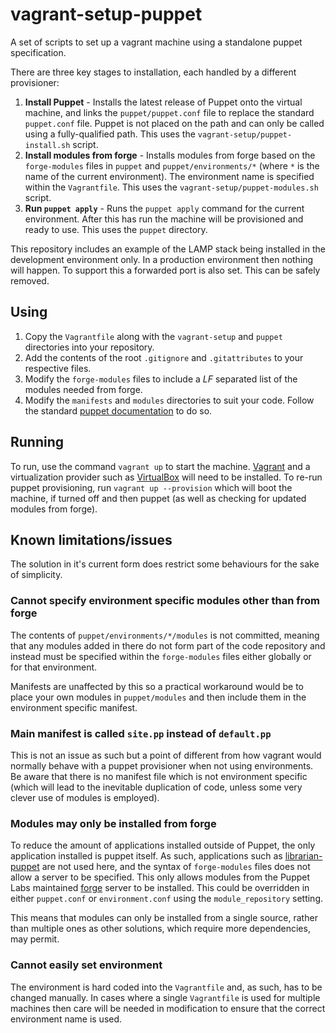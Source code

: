 # vagrant-setup-puppet

A set of scripts to set up a vagrant machine using a standalone puppet specification.

There are three key stages to installation, each handled by a different provisioner:

1. **Install Puppet** - Installs the latest release of Puppet onto the virtual machine, and links the `puppet/puppet.conf` file to replace the standard `puppet.conf` file. Puppet is not placed on the path and can only be called using a fully-qualified path. This uses the `vagrant-setup/puppet-install.sh` script.
2. **Install modules from forge** - Installs modules from forge based on the `forge-modules` files in `puppet` and `puppet/environments/*` (where `*` is the name of the current environment). The environment name is specified within the `Vagrantfile`. This uses the `vagrant-setup/puppet-modules.sh` script.
3. **Run `puppet apply`** - Runs the `puppet apply` command for the current environment. After this has run the machine will be provisioned and ready to use. This uses the `puppet` directory.

This repository includes an example of the LAMP stack being installed in the development environment only. In a production environment then nothing will happen. To support this a forwarded port is also set. This can be safely removed.

## Using

1. Copy the `Vagrantfile` along with the `vagrant-setup` and `puppet` directories into your repository.
2. Add the contents of the root `.gitignore` and `.gitattributes` to your respective files.
3. Modify the `forge-modules` files to include a *LF* separated list of the modules needed from forge.
4. Modify the `manifests` and `modules` directories to suit your code. Follow the standard [puppet documentation](https://puppet.com/docs/puppet) to do so.

## Running

To run, use the command `vagrant up` to start the machine. [Vagrant](https://www.vagrantup.com/) and a virtualization provider such as [VirtualBox](https://www.virtualbox.org/) will need to be installed. To re-run puppet provisioning, run `vagrant up --provision` which will boot the machine, if turned off and then puppet (as well as checking for updated modules from forge).

## Known limitations/issues

The solution in it's current form does restrict some behaviours for the sake of simplicity.

### Cannot specify environment specific modules other than from forge

The contents of `puppet/environments/*/modules` is not committed, meaning that any modules added in there do not form part of the code repository and instead must be specified within the `forge-modules` files either globally or for that environment.

Manifests are unaffected by this so a practical workaround would be to place your own modules in `puppet/modules` and then include them in the environment specific manifest.

### Main manifest is called `site.pp` instead of `default.pp`

This is not an issue as such but a point of different from how vagrant would normally behave with a puppet provisioner when not using environments. Be aware that there is no manifest file which is not environment specific (which will lead to the inevitable duplication of code, unless some very clever use of modules is employed).

### Modules may only be installed from forge

To reduce the amount of applications installed outside of Puppet, the only application installed is puppet itself. As such, applications such as [librarian-puppet](http://librarian-puppet.com/) are not used here, and the syntax of `forge-modules` files does not allow a server to be specified. This only allows modules from the Puppet Labs maintained [forge](https://forge.puppet.com/) server to be installed. This could be overridden in either `puppet.conf` or `environment.conf` using the `module_repository` setting.

This means that modules can only be installed from a single source, rather than multiple ones as other solutions, which require more dependencies, may permit.

### Cannot easily set environment

The environment is hard coded into the `Vagrantfile` and, as such, has to be changed manually. In cases where a single `Vagrantfile` is used for multiple machines then care will be needed in modification to ensure that the correct environment name is used.
